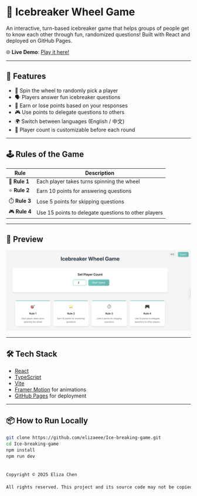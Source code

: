 # 🎉 Icebreaker Wheel Game

An interactive, turn-based icebreaker game that helps groups of people get to know each other through fun, randomized questions! Built with React and deployed on GitHub Pages.

🌐 **Live Demo**: [Play it here!](https://elizaeee.github.io/Ice-breaking-game/)

---

## 🚀 Features

- 🎡 Spin the wheel to randomly pick a player
- 🗣️ Players answer fun icebreaker questions
- 💬 Earn or lose points based on your responses
- 🎮 Use points to delegate questions to others
- 🌍 Switch between languages (English / 中文)
- 👥 Player count is customizable before each round

---

## 🕹️ Rules of the Game

| Rule | Description |
|------|-------------|
| 🎯 **Rule 1** | Each player takes turns spinning the wheel |
| ⭐ **Rule 2** | Earn 10 points for answering questions |
| ⏱️ **Rule 3** | Lose 5 points for skipping questions |
| 🎮 **Rule 4** | Use 15 points to delegate questions to other players |

---

## 📸 Preview

![Game Preview](./preview.png)

---

## 🛠 Tech Stack

- [React](https://reactjs.org/)
- [TypeScript](https://www.typescriptlang.org/)
- [Vite](https://vitejs.dev/)
- [Framer Motion](https://www.framer.com/motion/) for animations
- [GitHub Pages](https://pages.github.com/) for deployment

---

## 📦 How to Run Locally

```bash
git clone https://github.com/elizaeee/Ice-breaking-game.git
cd Ice-breaking-game
npm install
npm run dev


Copyright © 2025 Eliza Chen

All rights reserved. This project and its source code may not be copied, modified, or distributed without explicit permission.
